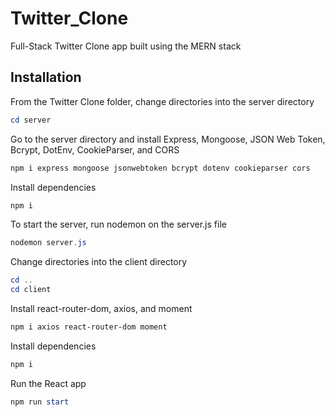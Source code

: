 # Twitter_Clone

Full-Stack Twitter Clone app built using the MERN stack

## Installation

From the Twitter Clone folder, change directories into the server directory

```powershell
cd server
```

Go to the server directory and install Express, Mongoose, JSON Web Token, Bcrypt, DotEnv, CookieParser, and CORS

```powershell
npm i express mongoose jsonwebtoken bcrypt dotenv cookieparser cors
```

Install dependencies

```powershell
npm i
```

To start the server, run nodemon on the server.js file

```powershell
nodemon server.js
```

Change directories into the client directory

```powershell
cd ..
cd client
```

Install react-router-dom, axios, and moment

```powershell
npm i axios react-router-dom moment
```

Install dependencies

```powershell
npm i
```

Run the React app

```powershell
npm run start
```

